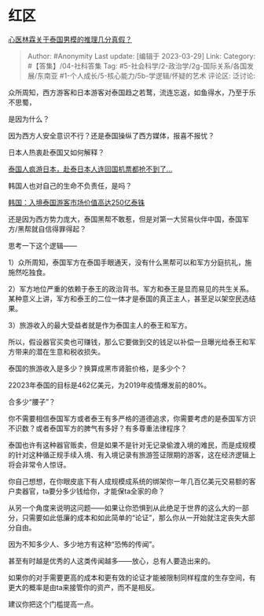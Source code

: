 # 红区
[心医林霖关于泰国男模的推理几分真假？](https://www.zhihu.com/question/590129690/answer/2958276402)

> Author: #Anonymity
> Last update: [编辑于 2023-03-29]
> Link:
> Category: #【答集】/04-社科答集
> Tag: #5-社会科学/2-政治学/2g-国际关系/各国发展/东南亚 #1-个人成长/5-核心能力/5b-学逻辑/怀疑的艺术 
> 评论区:
> 泛讨论:

众所周知，西方游客和日本游客对泰国趋之若鹜，流连忘返，如鱼得水，乃至于乐不思蜀，

是因为什么？

因为西方人安全意识不行？还是泰国操纵了西方媒体，报喜不报忧？

日本人热衷赴泰国又如何解释？

[泰国人疯游日本，赴泰日本人连回国机票都抢不到了...](https://link.zhihu.com/?target=http%3A//www.taiguo.com/thread-10386-1-1.html)

韩国人也对自己的生命不负责任，是吗？

[韩国：入境泰国游客市场价值高达250亿泰铢](https://link.zhihu.com/?target=https%3A//www.kasikornresearch.com/ch/analysis/k-econ/business/Pages/5772.aspx)

还是因为西方势力庞大，泰国黑帮不敢惹，但是对第一大贸易伙伴中国，泰国军方/黑帮就自信得罪得起？

思考一下这个逻辑——

1）众所周知，泰国军方在泰国手眼通天，没有什么黑帮可以和军方分庭抗礼，施施然吃独食。

2）军方地位严重的依赖于泰王的政治背书。军方和泰王是显而易见的共生关系。某种意义上讲，军方和泰王的二位一体才是泰国的真正主人，甚至足以架空民选结果。

3）旅游收入的最大受益者就是作为泰国主人的泰王和军方。

所以，假设器官买卖也可赚钱，那么它要做到交的钱足以补偿一旦曝光给泰王和军方带来的潜在生意和税收损失。

泰国的旅游收入是多少？换算成黑市肾脏价格，是多少个？

22023年泰国的目标是462亿美元，为2019年疫情爆发前的80%。

合多少“腰子”？

你不需要相信泰国军方或者泰王有多严格的道德追求，你需要考虑的是泰国军方识不识数？或者泰国军方的脾气有多好？有多尊重法律程序？

泰国也许有这种器官贩卖，但是如果不是针对无记录偷渡入境的难民，而是成规模的针对这种循正规手续入境、有入境记录有旅游签证限期的游客，这在经济逻辑上将会非常令人惊讶。

你自己想想，在你眼皮底下有人成规模成系统的绑架你一年几百亿美元交易额的客户卖器官，ta要分多少钱给你，才能保ta全家的命？

从另一个角度来说明这问题——如果让你恐惧到从此绝足于世界的这么大的一部分，只需要如此低廉的成本和如此简单的“论证”，那么你从一开始就注定丧失大部分自由。

因为不知多少人、多少地方有这种“恐怖的传闻”。

甚至有时越是优秀的人这类传闻越多——放心，总有人要造出来的。

如果你的对手需要更高的成本和更有效的论证才能被限制同样程度的生存空间，有更大的概率是由ta来接管你的资产，而不是相反。

建议你把这个门槛提高一点。
